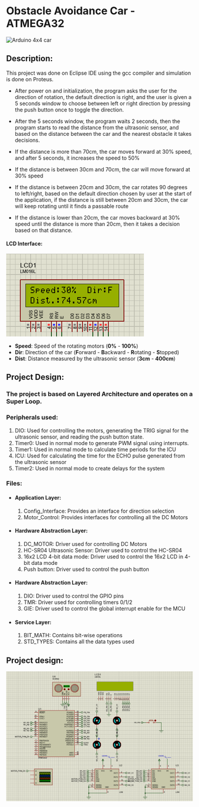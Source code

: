 
# Obstacle Avoidance Car - ATMEGA32

![Arduino 4x4 car](https://botland.store/blog/wp-content/uploads/2022/07/robot-arduino-rc.jpg)

## Description:

 This project was done on Eclipse IDE using the gcc compiler and simulation is done on Proteus.



- After power on and initialization, the program asks the user for the direction of rotation, the default direction is right, and the user is given a 5 seconds window to choose between left or right direction by pressing the push button once to toggle the direction.

- After the 5 seconds window, the program waits 2 seconds, then the program starts to read the distance from the ultrasonic sensor, and based on the distance between the car and the nearest obstacle it takes decisions.
- If the distance is more than 70cm, the car moves forward at 30% speed, and after 5 seconds, it increases the speed to 50%
- If the distance is between 30cm and 70cm, the car will move forward at 30% speed
- If the distance is between 20cm and 30cm, the car rotates 90 degrees to left/right, based on the default direction chosen by user at the start of the application, if the distance is still between 20cm and 30cm, the car will keep rotating until it finds a passable route
- If the distance is lower than 20cm, the car moves backward at 30% speed until the distance is more than 20cm, then it takes a decision based on that distance.

 #### LCD Interface:
 ![LCD.png](https://github.com/Piistachyoo/Obstacle_Avoidance_Car/blob/main/LCD.png?raw=true)

 - **Speed**: Speed of the rotating motors (**0%** - **100%**)
 - **Dir**: Direction of the car (**F**orward - **B**ackward - **R**otating - **S**topped)
 - **Dist**: Distance measured by the ultrasonic sensor (**3cm** - **400cm**)

## Project Design:
### The project is based on Layered Architecture and operates on a Super Loop.

### Peripherals used:

 1. DIO: Used for controlling the motors, generating the TRIG signal for the ultrasonic sensor, and reading the push button state.
 2. Timer0: Used in normal mode to generate PWM signal using interrupts.
 3. Timer1: Used in normal mode to calculate time periods for the ICU
 4. ICU: Used for calculating the time for the ECHO pulse generated from the ultrasonic sensor
 5. Timer2: Used in normal mode to create delays for the system

### Files:
- #### Application Layer:
	1. Config_Interface: Provides an interface for direction selection
	2. Motor_Control: Provides interfaces for controlling all the DC Motors
 - #### Hardware Abstraction Layer:
	 1. DC_MOTOR: Driver used for controlling DC Motors 
	 2. HC-SR04 Ultrasonic Sensor: Driver used to control the HC-SR04
	 3. 16x2 LCD 4-bit data mode: Driver used to control the 16x2 LCD in 4-bit data mode
	 4. Push button: Driver used to control the push button
 - #### Hardware Abstraction Layer:
	 1. DIO: Driver used to control the GPIO pins
	 2. TMR: Driver used for controlling timers 0/1/2
	 3. GIE: Driver used to control the global interrupt enable for the MCU
- #### Service Layer:
	1. BIT_MATH: Contains bit-wise operations
	2. STD_TYPES: Contains all the data types used
## Project design:

![Project Design](https://github.com/Piistachyoo/Obstacle_Avoidance_Car/blob/main/design.png?raw=true)

  

